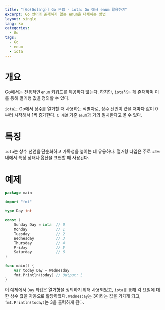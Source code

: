 ```yaml
---
title: "[Go(Golang)] Go 문법 - iota: Go 에서 enum 활용하기"
excerpt: Go 언어에 존재하지 않는 enum을 대체하는 방법
layout: single
lang: ko
categories:
  - Go
tags:
  - Go
  - enum
  - iota
---
```


# 개요

Go에서는 전통적인 `enum` 키워드를 제공하지 않는다. 하지만, `iota`라는 게 존재하며 이를 통해 열거형 값을 정의할 수 있다.

`iota`는 Go에서 상수를 열거할 때 사용하는 식별자로, 상수 선언이 있을 때마다 값이 0부터 시작해서 1씩 증가한다. `C 계열` 기준 `enum`과 거의 일치한다고 볼 수 있다.

# 특징

`iota`는 상수 선언을 단순화하고 가독성을 높이는 데 유용하다. 열거형 타입은 주로 코드 내에서 특정 상태나 옵션을 표현할 때 사용된다.

# 예제

```go
package main

import "fmt"

type Day int

const (
    Sunday Day = iota  // 0
    Monday             // 1
    Tuesday            // 2
    Wednesday          // 3
    Thursday           // 4
    Friday             // 5
    Saturday           // 6
)

func main() {
    var today Day = Wednesday
    fmt.Println(today) // Output: 3
}
```
이 예제에서 `Day` 타입은 열거형을 정의하기 위해 사용되었고, `iota`를 통해 각 요일에 대한 상수 값을 자동으로 할당하였다. `Wednesday`는 3이라는 값을 가지게 되고, `fmt.Println(today)`는 3을 출력하게 된다.